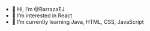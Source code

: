 - 👋 Hi, I’m @BarrazaEJ
- 👀 I’m interested in React
- 🌱 I’m currently learning Java, HTML, CSS, JavaScript

<!---
BarrazaEJ/BarrazaEJ is a ✨ special ✨ repository because its `README.md` (this file) appears on your GitHub profile.
You can click the Preview link to take a look at your changes.
--->
